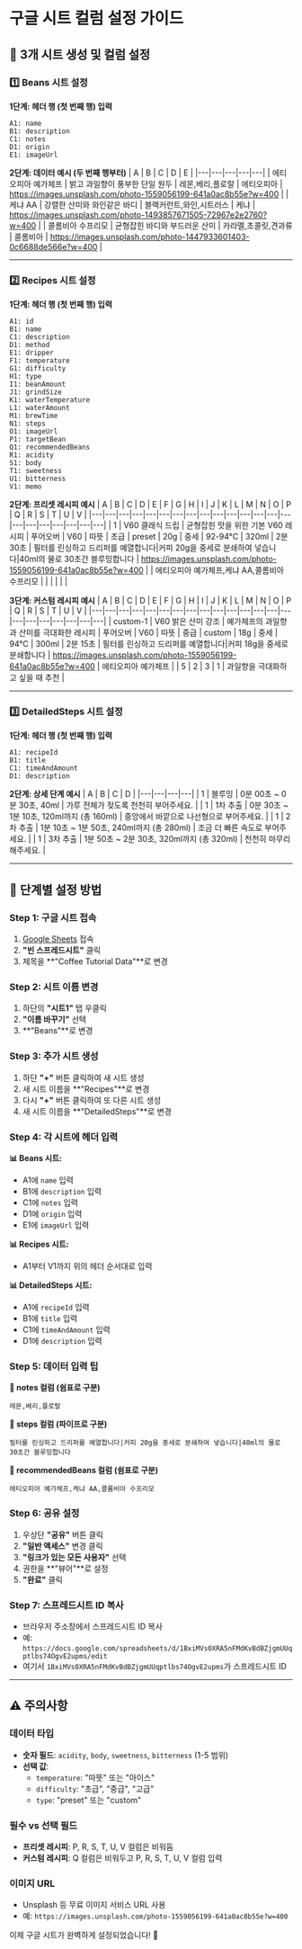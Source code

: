 # 구글 시트 컬럼 설정 가이드

## 🎯 3개 시트 생성 및 컬럼 설정

### 1️⃣ **Beans 시트** 설정

**1단계: 헤더 행 (첫 번째 행) 입력**
```
A1: name
B1: description  
C1: notes
D1: origin
E1: imageUrl
```

**2단계: 데이터 예시 (두 번째 행부터)**
| A | B | C | D | E |
|---|---|---|---|---|
| 에티오피아 예가체프 | 밝고 과일향이 풍부한 단일 원두 | 레몬,베리,플로랄 | 에티오피아 | https://images.unsplash.com/photo-1559056199-641a0ac8b55e?w=400 |
| 케냐 AA | 강렬한 산미와 와인같은 바디 | 블랙커런트,와인,시트러스 | 케냐 | https://images.unsplash.com/photo-1493857671505-72967e2e2760?w=400 |
| 콜롬비아 수프리모 | 균형잡힌 바디와 부드러운 산미 | 카라멜,초콜릿,견과류 | 콜롬비아 | https://images.unsplash.com/photo-1447933601403-0c6688de566e?w=400 |

---

### 2️⃣ **Recipes 시트** 설정

**1단계: 헤더 행 (첫 번째 행) 입력**
```
A1: id                    
B1: name                  
C1: description           
D1: method               
E1: dripper              
F1: temperature          
G1: difficulty           
H1: type                 
I1: beanAmount           
J1: grindSize            
K1: waterTemperature     
L1: waterAmount          
M1: brewTime             
N1: steps                
O1: imageUrl             
P1: targetBean           
Q1: recommendedBeans     
R1: acidity              
S1: body                 
T1: sweetness            
U1: bitterness           
V1: memo                 
```

**2단계: 프리셋 레시피 예시**
| A | B | C | D | E | F | G | H | I | J | K | L | M | N | O | P | Q | R | S | T | U | V |
|---|---|---|---|---|---|---|---|---|---|---|---|---|---|---|---|---|---|---|---|---|---|
| 1 | V60 클래식 드립 | 균형잡힌 맛을 위한 기본 V60 레시피 | 푸어오버 | V60 | 따뜻 | 초급 | preset | 20g | 중세 | 92-94°C | 320ml | 2분 30초 | 필터를 린싱하고 드리퍼를 예열합니다\|커피 20g을 중세로 분쇄하여 넣습니다\|40ml의 물로 30초간 블루밍합니다 | https://images.unsplash.com/photo-1559056199-641a0ac8b55e?w=400 | | 에티오피아 예가체프,케냐 AA,콜롬비아 수프리모 | | | | | |

**3단계: 커스텀 레시피 예시**
| A | B | C | D | E | F | G | H | I | J | K | L | M | N | O | P | Q | R | S | T | U | V |
|---|---|---|---|---|---|---|---|---|---|---|---|---|---|---|---|---|---|---|---|---|---|
| custom-1 | V60 밝은 산미 강조 | 예가체프의 과일향과 산미를 극대화한 레시피 | 푸어오버 | V60 | 따뜻 | 중급 | custom | 18g | 중세 | 94°C | 300ml | 2분 15초 | 필터를 린싱하고 드리퍼를 예열합니다\|커피 18g을 중세로 분쇄합니다 | https://images.unsplash.com/photo-1559056199-641a0ac8b55e?w=400 | 에티오피아 예가체프 | | 5 | 2 | 3 | 1 | 과일향을 극대화하고 싶을 때 추천 |

---

### 3️⃣ **DetailedSteps 시트** 설정

**1단계: 헤더 행 (첫 번째 행) 입력**
```
A1: recipeId
B1: title
C1: timeAndAmount
D1: description
```

**2단계: 상세 단계 예시**
| A | B | C | D |
|---|---|---|---|
| 1 | 블루밍 | 0분 00초 ~ 0분 30초, 40ml | 가루 전체가 젖도록 천천히 부어주세요. |
| 1 | 1차 추출 | 0분 30초 ~ 1분 10초, 120ml까지 (총 160ml) | 중앙에서 바깥으로 나선형으로 부어주세요. |
| 1 | 2차 추출 | 1분 10초 ~ 1분 50초, 240ml까지 (총 280ml) | 조금 더 빠른 속도로 부어주세요. |
| 1 | 3차 추출 | 1분 50초 ~ 2분 30초, 320ml까지 (총 320ml) | 천천히 마무리해주세요. |

---

## 📝 **단계별 설정 방법**

### **Step 1: 구글 시트 접속**
1. [Google Sheets](https://sheets.google.com) 접속
2. **"빈 스프레드시트"** 클릭
3. 제목을 **"Coffee Tutorial Data"**로 변경

### **Step 2: 시트 이름 변경**
1. 하단의 **"시트1"** 탭 우클릭
2. **"이름 바꾸기"** 선택
3. **"Beans"**로 변경

### **Step 3: 추가 시트 생성**
1. 하단 **"+"** 버튼 클릭하여 새 시트 생성
2. 새 시트 이름을 **"Recipes"**로 변경
3. 다시 **"+"** 버튼 클릭하여 또 다른 시트 생성
4. 새 시트 이름을 **"DetailedSteps"**로 변경

### **Step 4: 각 시트에 헤더 입력**

**📊 Beans 시트:**
- A1에 `name` 입력
- B1에 `description` 입력
- C1에 `notes` 입력
- D1에 `origin` 입력
- E1에 `imageUrl` 입력

**📊 Recipes 시트:**
- A1부터 V1까지 위의 헤더 순서대로 입력

**📊 DetailedSteps 시트:**
- A1에 `recipeId` 입력
- B1에 `title` 입력
- C1에 `timeAndAmount` 입력
- D1에 `description` 입력

### **Step 5: 데이터 입력 팁**

**🔹 notes 컬럼 (쉼표로 구분)**
```
레몬,베리,플로랄
```

**🔹 steps 컬럼 (파이프로 구분)**
```
필터를 린싱하고 드리퍼를 예열합니다|커피 20g을 중세로 분쇄하여 넣습니다|40ml의 물로 30초간 블루밍합니다
```

**🔹 recommendedBeans 컬럼 (쉼표로 구분)**
```
에티오피아 예가체프,케냐 AA,콜롬비아 수프리모
```

### **Step 6: 공유 설정**
1. 우상단 **"공유"** 버튼 클릭
2. **"일반 액세스"** 변경 클릭
3. **"링크가 있는 모든 사용자"** 선택
4. 권한을 **"뷰어"**로 설정
5. **"완료"** 클릭

### **Step 7: 스프레드시트 ID 복사**
- 브라우저 주소창에서 스프레드시트 ID 복사
- 예: `https://docs.google.com/spreadsheets/d/1BxiMVs0XRA5nFMdKvBdBZjgmUUqptlbs74OgvE2upms/edit`
- 여기서 `1BxiMVs0XRA5nFMdKvBdBZjgmUUqptlbs74OgvE2upms`가 스프레드시트 ID

---

## ⚠️ **주의사항**

### **데이터 타입**
- **숫자 필드**: `acidity`, `body`, `sweetness`, `bitterness` (1-5 범위)
- **선택 값**: 
  - `temperature`: "따뜻" 또는 "아이스"
  - `difficulty`: "초급", "중급", "고급"
  - `type`: "preset" 또는 "custom"

### **필수 vs 선택 필드**
- **프리셋 레시피**: P, R, S, T, U, V 컬럼은 비워둠
- **커스텀 레시피**: Q 컬럼은 비워두고 P, R, S, T, U, V 컬럼 입력

### **이미지 URL**
- Unsplash 등 무료 이미지 서비스 URL 사용
- 예: `https://images.unsplash.com/photo-1559056199-641a0ac8b55e?w=400`

이제 구글 시트가 완벽하게 설정되었습니다! 🎉 